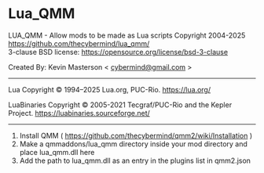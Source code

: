 # Lua_QMM
LUA_QMM - Allow mods to be made as Lua scripts
Copyright 2004-2025
https://github.com/thecybermind/lua_qmm/  
3-clause BSD license: https://opensource.org/license/bsd-3-clause  

Created By: Kevin Masterson < cybermind@gmail.com >

---

Lua
Copyright © 1994–2025 Lua.org, PUC-Rio.
https://lua.org/

LuaBinaries
Copyright © 2005-2021 Tecgraf/PUC-Rio and the Kepler Project.
https://luabinaries.sourceforge.net/

---

1. Install QMM ( https://github.com/thecybermind/qmm2/wiki/Installation )
2. Make a qmmaddons/lua_qmm directory inside your mod directory and place lua_qmm.dll here
3. Add the path to lua_qmm.dll as an entry in the plugins list in qmm2.json
